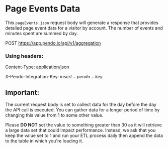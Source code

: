 # Page Events Data

This `pageEvents.json` request body will generate a response that provides detailed page event data for a visitor by account.  The number of events and minutes spent are summed by day.

POST https://app.pendo.io/api/v1/aggregation

### Using headers:

Content-Type: application/json

X-Pendo-Integration-Key: $insert-pendo-key$

## Important:

The current request body is set to collect data for the day before the day the API call is executed.  You can gather data for a longer period of time by changing this value from 1 to some other value.

Please **DO NOT** set the value to something greater than 30 as it will retrieve a large data set that could impact performance.  Instead, we ask that you keep the value set to 1 and run your ETL process daily then append the data to the table in which you're loading it.

